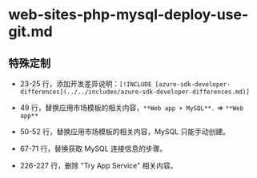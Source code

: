 # web-sites-php-mysql-deploy-use-git.md

## 特殊定制

* 23-25 行，添加开发差异说明：`[!INCLUDE [azure-sdk-developer-differences](../../includes/azure-sdk-developer-differences.md)]`

* 49 行，替换应用市场模板的相关内容，`**Web app + MySQL**.` => `**Web app**`

* 50-52 行，替换应用市场模板的相关内容，MySQL 只能手动创建。

* 67-71 行，替换获取 MySQL 连接信息的步骤。

* 226-227 行，删除 "Try App Service" 相关内容。